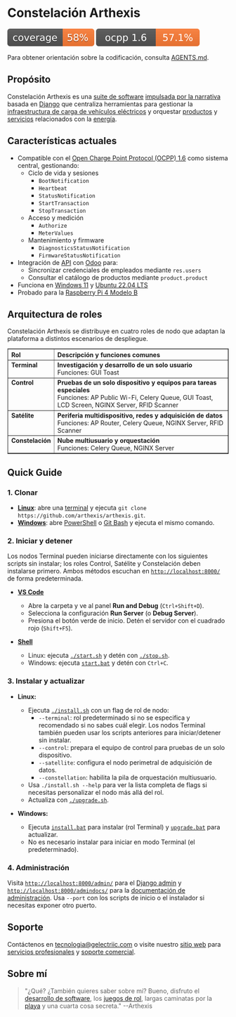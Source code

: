 # Constelación Arthexis

[![Cobertura](https://raw.githubusercontent.com/arthexis/arthexis/main/coverage.svg)](https://github.com/arthexis/arthexis/actions/workflows/coverage.yml) [![Cobertura OCPP 1.6](https://raw.githubusercontent.com/arthexis/arthexis/main/ocpp_coverage.svg)](https://github.com/arthexis/arthexis/blob/main/docs/development/ocpp-user-manual.md)

Para obtener orientación sobre la codificación, consulta [AGENTS.md](AGENTS.md).

## Propósito

Constelación Arthexis es una [suite de software](https://es.wikipedia.org/wiki/Suite_de_software) [impulsada por la narrativa](https://es.wikipedia.org/wiki/Narrativa) basada en [Django](https://www.djangoproject.com/) que centraliza herramientas para gestionar la [infraestructura de carga de vehículos eléctricos](https://es.wikipedia.org/wiki/Punto_de_recarga) y orquestar [productos](https://es.wikipedia.org/wiki/Producto_(econom%C3%ADa)) y [servicios](https://es.wikipedia.org/wiki/Servicio_(econom%C3%ADa)) relacionados con la [energía](https://es.wikipedia.org/wiki/Energ%C3%ADa).

## Características actuales

- Compatible con el [Open Charge Point Protocol (OCPP) 1.6](https://www.openchargealliance.org/protocols/ocpp-16/) como sistema central, gestionando:
  - Ciclo de vida y sesiones
    - `BootNotification`
    - `Heartbeat`
    - `StatusNotification`
    - `StartTransaction`
    - `StopTransaction`
  - Acceso y medición
    - `Authorize`
    - `MeterValues`
  - Mantenimiento y firmware
    - `DiagnosticsStatusNotification`
    - `FirmwareStatusNotification`
- Integración de [API](https://es.wikipedia.org/wiki/Interfaz_de_programaci%C3%B3n_de_aplicaciones) con [Odoo](https://www.odoo.com/) para:
  - Sincronizar credenciales de empleados mediante `res.users`
  - Consultar el catálogo de productos mediante `product.product`
- Funciona en [Windows 11](https://www.microsoft.com/es-es/windows/windows-11) y [Ubuntu 22.04 LTS](https://releases.ubuntu.com/22.04/)
- Probado para la [Raspberry Pi 4 Modelo B](https://www.raspberrypi.com/products/raspberry-pi-4-model-b/)

## Arquitectura de roles

Constelación Arthexis se distribuye en cuatro roles de nodo que adaptan la plataforma a distintos escenarios de despliegue.

<table border="1" cellpadding="8" cellspacing="0">
  <thead>
    <tr>
      <th align="left">Rol</th>
      <th align="left">Descripción y funciones comunes</th>
    </tr>
  </thead>
  <tbody>
    <tr>
      <td valign="top"><strong>Terminal</strong></td>
      <td valign="top"><strong>Investigación y desarrollo de un solo usuario</strong><br />Funciones: GUI Toast</td>
    </tr>
    <tr>
      <td valign="top"><strong>Control</strong></td>
      <td valign="top"><strong>Pruebas de un solo dispositivo y equipos para tareas especiales</strong><br />Funciones: AP Public Wi-Fi, Celery Queue, GUI Toast, LCD Screen, NGINX Server, RFID Scanner</td>
    </tr>
    <tr>
      <td valign="top"><strong>Satélite</strong></td>
      <td valign="top"><strong>Periferia multidispositivo, redes y adquisición de datos</strong><br />Funciones: AP Router, Celery Queue, NGINX Server, RFID Scanner</td>
    </tr>
    <tr>
      <td valign="top"><strong>Constelación</strong></td>
      <td valign="top"><strong>Nube multiusuario y orquestación</strong><br />Funciones: Celery Queue, NGINX Server</td>
    </tr>
  </tbody>
</table>

## Quick Guide

### 1. Clonar
- **[Linux](https://es.wikipedia.org/wiki/Linux)**: abre una [terminal](https://es.wikipedia.org/wiki/Interfaz_de_l%C3%ADnea_de_comandos) y ejecuta `git clone https://github.com/arthexis/arthexis.git`.
- **[Windows](https://es.wikipedia.org/wiki/Microsoft_Windows)**: abre [PowerShell](https://learn.microsoft.com/es-es/powershell/) o [Git Bash](https://gitforwindows.org/) y ejecuta el mismo comando.

### 2. Iniciar y detener
Los nodos Terminal pueden iniciarse directamente con los siguientes scripts sin instalar; los roles Control, Satélite y Constelación deben instalarse primero. Ambos métodos escuchan en [`http://localhost:8000/`](http://localhost:8000/) de forma predeterminada.

- **[VS Code](https://code.visualstudio.com/)**
   - Abre la carpeta y ve al panel **Run and Debug** (`Ctrl+Shift+D`).
   - Selecciona la configuración **Run Server** (o **Debug Server**).
   - Presiona el botón verde de inicio. Detén el servidor con el cuadrado rojo (`Shift+F5`).

- **[Shell](https://es.wikipedia.org/wiki/Shell_de_unidad_de_comandos)**
   - Linux: ejecuta [`./start.sh`](start.sh) y detén con [`./stop.sh`](stop.sh).
   - Windows: ejecuta [`start.bat`](start.bat) y detén con `Ctrl+C`.

### 3. Instalar y actualizar
- **Linux:**
   - Ejecuta [`./install.sh`](install.sh) con un flag de rol de nodo:
     - `--terminal`: rol predeterminado si no se especifica y recomendado si no sabes cuál elegir. Los nodos Terminal también pueden usar los scripts anteriores para iniciar/detener sin instalar.
     - `--control`: prepara el equipo de control para pruebas de un solo dispositivo.
     - `--satellite`: configura el nodo perimetral de adquisición de datos.
     - `--constellation`: habilita la pila de orquestación multiusuario.
   - Usa `./install.sh --help` para ver la lista completa de flags si necesitas personalizar el nodo más allá del rol.
   - Actualiza con [`./upgrade.sh`](upgrade.sh).

- **Windows:**
   - Ejecuta [`install.bat`](install.bat) para instalar (rol Terminal) y [`upgrade.bat`](upgrade.bat) para actualizar.
   - No es necesario instalar para iniciar en modo Terminal (el predeterminado).

### 4. Administración
Visita [`http://localhost:8000/admin/`](http://localhost:8000/admin/) para el [Django admin](https://docs.djangoproject.com/en/stable/ref/contrib/admin/) y [`http://localhost:8000/admindocs/`](http://localhost:8000/admindocs/) para la [documentación de administración](https://docs.djangoproject.com/en/stable/ref/contrib/admin/admindocs/). Usa `--port` con los scripts de inicio o el instalador si necesitas exponer otro puerto.

## Soporte

Contáctenos en [tecnologia@gelectriic.com](mailto:tecnologia@gelectriic.com) o visite nuestro [sitio web](https://www.gelectriic.com/) para [servicios profesionales](https://es.wikipedia.org/wiki/Servicios_profesionales) y [soporte comercial](https://es.wikipedia.org/wiki/Soporte_t%C3%A9cnico).

## Sobre mí

> "¿Qué? ¿También quieres saber sobre mí? Bueno, disfruto el [desarrollo de software](https://es.wikipedia.org/wiki/Desarrollo_de_software), los [juegos de rol](https://es.wikipedia.org/wiki/Juego_de_rol), largas caminatas por la [playa](https://es.wikipedia.org/wiki/Playa) y una cuarta cosa secreta."
> --Arthexis

